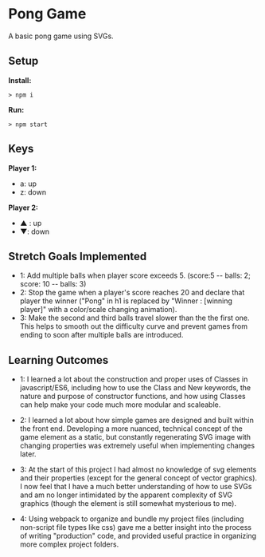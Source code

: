 
# Pong Game

A basic pong game using SVGs.

## Setup

**Install:**

`> npm i`

**Run:**

`> npm start`

## Keys

**Player 1:**
* a: up
* z: down

**Player 2:**
* ▲ : up
* ▼: down

## Stretch Goals Implemented

* 1: Add multiple balls when player score exceeds 5. (score:5 -- balls: 2; score: 10 -- balls: 3)
* 2: Stop the game when a player's score reaches 20 and declare that player the winner ("Pong" in h1 is replaced by "Winner : [winning player]" with a color/scale changing animation).
* 3: Make the second and third balls travel slower than the the first one. This helps to smooth out the difficulty curve and prevent games from ending to soon after multiple balls are introduced.

## Learning Outcomes

* 1: I learned a lot about the construction and proper uses of Classes in javascript/ES6, including how to use the Class and New keywords, the nature and purpose of constructor functions, and how using Classes can help make your code much more modular and scaleable.

* 2: I learned a lot about how simple games are designed and built within the front end. Developing a more nuanced, technical concept of the game element as a static, but constantly regenerating SVG image with changing properties was extremely useful when implementing changes later.

* 3: At the start of this project I had almost no knowledge of svg elements and their properties (except for the general concept of vector graphics). I now feel that I have a much better understanding of how to use SVGs and am no longer intimidated by the apparent complexity of SVG graphics (though the <path> element is still somewhat mysterious to me).

* 4: Using webpack to organize and bundle my project files (including non-script file types like css) gave me a better insight into the process of writing "production" code, and provided useful practice in organizing more complex project folders.
